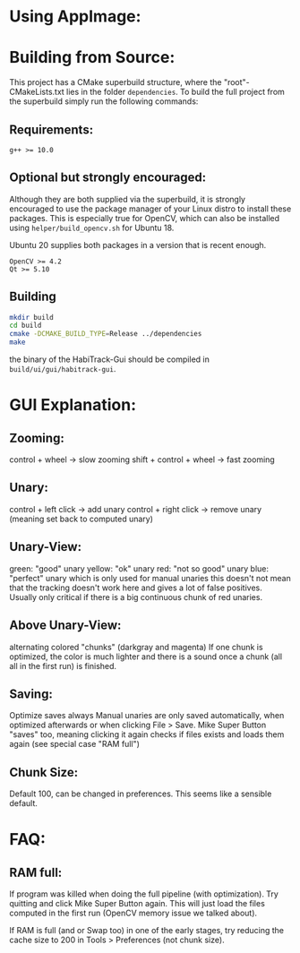 # Using AppImage:

# Building from Source:
This project has a CMake superbuild structure, where the "root"-CMakeLists.txt lies in the folder `dependencies`.
To build the full project from the superbuild simply run the following commands:

## Requirements:
```
g++ >= 10.0
```

## Optional but strongly encouraged:
Although they are both supplied via the superbuild, it is strongly encouraged to use the package manager of your Linux distro to install these packages.
This is especially true for OpenCV, which can also be installed using `helper/build_opencv.sh` for Ubuntu 18.

Ubuntu 20 supplies both packages in a version that is recent enough.

```
OpenCV >= 4.2
Qt >= 5.10
```

## Building

```bash
mkdir build
cd build
cmake -DCMAKE_BUILD_TYPE=Release ../dependencies
make
```
the binary of the HabiTrack-Gui should be compiled in `build/ui/gui/habitrack-gui`.


# GUI Explanation:
## Zooming:
control + wheel -> slow zooming
shift + control + wheel -> fast zooming

## Unary:
control + left click -> add unary
control + right click -> remove unary (meaning set back to computed unary)

## Unary-View:
green: "good" unary
yellow: "ok" unary
red: "not so good" unary
blue: "perfect" unary which is only used for manual unaries
this doesn't not mean that the tracking doesn't work here and gives a lot of false positives.
Usually only critical if there is a big continuous chunk of red unaries.

## Above Unary-View:
alternating colored "chunks" (darkgray and magenta)
If one chunk is optimized, the color is much lighter and there is a sound once a chunk (all all in the first run) is finished.

## Saving:
Optimize saves always
Manual unaries are only saved automatically, when optimized afterwards or when clicking File > Save.
Mike Super Button "saves" too, meaning clicking it again checks if files exists and loads them again (see special case "RAM full")

## Chunk Size:
Default 100, can be changed in preferences. This seems like a sensible default.

# FAQ:
## RAM full:
If program was killed when doing the full pipeline (with optimization). Try quitting and click Mike Super Button again.
This will just load the files computed in the first run (OpenCV memory issue we talked about).

If RAM is full (and or Swap too) in one of the early stages, try reducing the cache size to 200 in Tools > Preferences (not chunk size).

